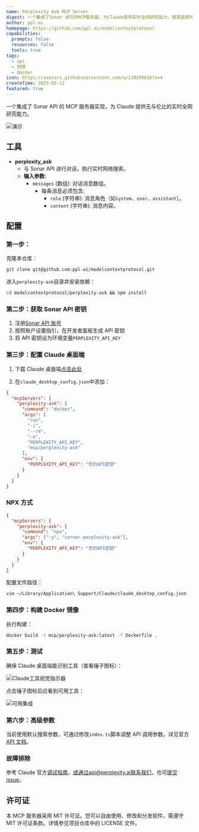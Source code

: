 ```yaml
---
name: Perplexity Ask MCP Server
digest: 一个集成了Sonar API的MCP服务器，为Claude提供实时全网研究能力，使其能即时获取最新在线信息，从而生成全面准确的响应。
author: ppl-ai
homepage: https://github.com/ppl-ai/modelcontextprotocol
capabilities:
  prompts: false
  resources: false
  tools: true
tags:
  - api
  - 网络
  - docker
icon: https://avatars.githubusercontent.com/u/110299016?v=4
createTime: 2025-03-11
featured: true
---
```


一个集成了 Sonar API 的 MCP 服务器实现，为 Claude 提供无与伦比的实时全网研究能力。

![演示](https://static.claudemcp.com/images/perplexity_demo_screenshot.png)

## 工具

- **perplexity_ask**
  - 与 Sonar API 进行对话，执行实时网络搜索。
  - **输入参数:**
    - `messages` (数组): 对话消息数组。
      - 每条消息必须包含:
        - `role` (字符串): 消息角色（如`system`、`user`、`assistant`）。
        - `content` (字符串): 消息内容。

## 配置

### 第一步：

克隆本仓库：

```bash
git clone git@github.com:ppl-ai/modelcontextprotocol.git
```

进入`perplexity-ask`目录并安装依赖：

```bash
cd modelcontextprotocol/perplexity-ask && npm install
```

### 第二步：获取 Sonar API 密钥

1. 注册[Sonar API 账号](https://docs.perplexity.ai/guides/getting-started)
2. 按照账户设置指引，在开发者面板生成 API 密钥
3. 将 API 密钥设为环境变量`PERPLEXITY_API_KEY`

### 第三步：配置 Claude 桌面端

1. 下载 Claude 桌面端[点击此处](https://claude.ai/download)

2. 在`claude_desktop_config.json`中添加：

```json
{
  "mcpServers": {
    "perplexity-ask": {
      "command": "docker",
      "args": [
        "run",
        "-i",
        "--rm",
        "-e",
        "PERPLEXITY_API_KEY",
        "mcp/perplexity-ask"
      ],
      "env": {
        "PERPLEXITY_API_KEY": "您的API密钥"
      }
    }
  }
}
```

### NPX 方式

```json
{
  "mcpServers": {
    "perplexity-ask": {
      "command": "npx",
      "args": ["-y", "server-perplexity-ask"],
      "env": {
        "PERPLEXITY_API_KEY": "您的API密钥"
      }
    }
  }
}
```

配置文件路径：

```bash
vim ~/Library/Application\ Support/Claude/claude_desktop_config.json
```

### 第四步：构建 Docker 镜像

执行构建：

```bash
docker build -t mcp/perplexity-ask:latest -f Dockerfile .
```

### 第五步：测试

确保 Claude 桌面端能识别工具（查看锤子图标）：

![Claude工具视觉指示器](https://static.claudemcp.com/images/perplexity-visual-indicator-mcp-tools.png)

点击锤子图标后应看到可用工具：

![可用集成](https://static.claudemcp.com/images/perplexity_available_tools.png)

### 第六步：高级参数

当前使用默认搜索参数，可通过修改`index.ts`脚本调整 API 调用参数。详见官方[API 文档](https://docs.perplexity.ai/api-reference/chat-completions)。

### 故障排除

参考 Claude 官方[调试指南](https://modelcontextprotocol.io/docs/tools/debugging)，或通过api@perplexity.ai联系我们，也可[提交 issue](https://github.com/ppl-ai/api-discussion/issues)。

## 许可证

本 MCP 服务器采用 MIT 许可证。您可以自由使用、修改和分发软件，需遵守 MIT 许可证条款。详情参见项目仓库中的 LICENSE 文件。
